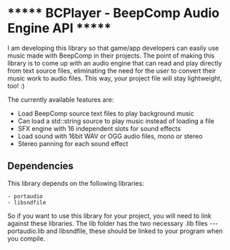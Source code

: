 ***** BCPlayer - BeepComp Audio Engine API *****
================================================

I am developing this library so that game/app developers can easily use
music made with BeepComp in their projects.
The point of making this library is to come up with an audio engine
that can read and play directly from text source files, eliminating 
the need for the user to convert their music work to audio files.
This way, your project file will stay lightweight, too! :)


The currently available features are:

- Load BeepComp source text files to play background music
- Can load a std::string source to play music instead of loading a file 
- SFX engine with 16 independent slots for sound effects
- Load sound with 16bit WAV or OGG audio files, mono or stereo
- Stereo panning for each sound effect


Dependencies
------------

This library depends on the following libraries:

	- portaudio
	- libsndfile

So if you want to use this library for your project, you will need to 
link against these libraries. The lib folder has the two necessary .lib files
--- portaudio.lib and libsndfile, these should be linked to your program
when you compile.
